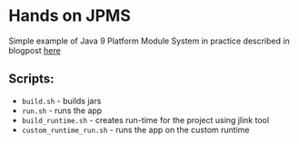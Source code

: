 # Hands on JPMS

Simple example of Java 9 Platform Module System in practice described in blogpost [here](https://www.polidea.com/blog/)

## Scripts:

- `build.sh` - builds jars
- `run.sh` - runs the app
- `build_runtime.sh` - creates run-time for the project using jlink tool
- `custom_runtime_run.sh` - runs the app on the custom runtime 
